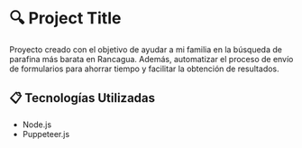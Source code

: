 # :mag: Project Title

Proyecto creado con el objetivo de ayudar a mi familia en la búsqueda de parafina más barata en Rancagua. Además, automatizar el proceso de envío de formularios para ahorrar tiempo y facilitar la obtención de resultados.


## :clipboard: Tecnologías Utilizadas

- Node.js
- Puppeteer.js

